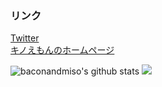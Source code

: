 ### リンク  
[Twitter](https://twitter.com/baconandmiso)  
[キノえもんのホームページ](https://kinoemon.net)  

![baconandmiso's github stats](https://github-readme-stats.vercel.app/api?username=baconandmiso&hide=issuses)
![](https://komarev.com/ghpvc/?username=baconandmiso&color=green)
